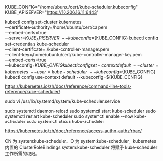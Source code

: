 KUBE_CONFIG="/home/ubuntu/cert/kube-scheduler.kubeconfig"
KUBE_APISERVER="https://10.206.16.11:6443"

kubectl config set-cluster kubernetes \
  --certificate-authority=/home/ubuntu/cert/ca.pem \
  --embed-certs=true \
  --server=${KUBE_APISERVER} \
  --kubeconfig=${KUBE_CONFIG}
kubectl config set-credentials kube-scheduler \
  --client-certificate=./kube-controller-manager.pem \
  --client-key=/home/ubuntu/cert/kube-controller-manager-key.pem \
  --embed-certs=true \
  --kubeconfig=${KUBE_CONFIG}
kubectl config set-context default \
  --cluster=kubernetes \
  --user=kube-scheduler \
  --kubeconfig=${KUBE_CONFIG}
kubectl config use-context default --kubeconfig=${KUBE_CONFIG}


https://kubernetes.io/zh/docs/reference/command-line-tools-reference/kube-scheduler/

sudo vi /usr/lib/systemd/system/kube-scheduler.service


sudo systemctl daemon-reload 
sudo systemctl start kube-scheduler
sudo systemctl restart kube-scheduler
sudo systemctl enable --now kube-scheduler
sudo systemctl status kube-scheduler


https://kubernetes.io/zh/docs/reference/access-authn-authz/rbac/

CN 为 system:kube-scheduler、O 为 system:kube-scheduler，kubernetes 内置的 ClusterRoleBindings system:kube-scheduler 将赋予 kube-scheduler 工作所需的权限。